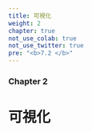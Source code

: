```yaml
---
title: 可視化
weight: 2
chapter: true
not_use_colab: true
not_use_twitter: true
pre: "<b>7.2 </b>"
---
```


### Chapter 2
# 可視化